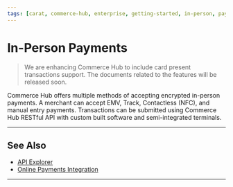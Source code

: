 ```yaml
---
tags: [carat, commerce-hub, enterprise, getting-started, in-person, payments, card-not-present, card-present, emv, debit, software, terminal, point-of-sale, pos]
---
```


# In-Person Payments

<!-- theme: danger -->
> We are enhancing Commerce Hub to include card present transactions support. The documents related to the features will be released soon.

Commerce Hub offers multiple methods of accepting encrypted in-person payments. A merchant can accept EMV, Track, Contactless (NFC), and manual entry payments. Transactions can be submitted using Commerce Hub RESTful API with custom built software and semi-integrated terminals.

---

## See Also

- [API Explorer](../api/?type=post&path=/payments/v1/charges)
- [Online Payments Integration](?path=docs/Getting-Started/Getting-Started-Online.md)

---
